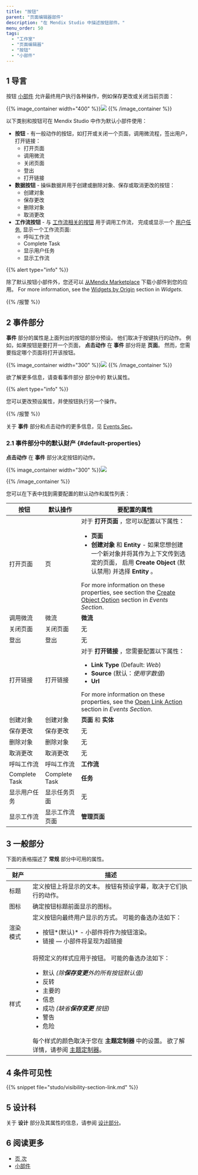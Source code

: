 ```yaml
---
title: "按钮"
parent: "页面编辑器部件"
description: "在 Mendix Studio 中描述按钮部件。"
menu_order: 50
tags:
  - "工作室"
  - "页面编辑器"
  - "按钮"
  - "小部件"
---
```


## 1 导言

按钮 [小部件](page-editor-widgets) 允许最终用户执行各种操作，例如保存更改或关闭当前页面：

{{% image_container width="400" %}}![](attachments/page-editor-widgets-buttons/button-example.png)
{{% /image_container %}}

以下类别和按钮可在 Mendix Studio 中作为默认小部件使用：

* **按钮** - 有一般动作的按钮，如打开或关闭一个页面，调用微流程，签出用户，打开链接：
  * 打开页面
  * 调用微流
  * 关闭页面
  * 登出
  * 打开链接
* **数据按钮** - 操纵数据并用于创建或删除对象、保存或取消更改的按钮：
  * 创建对象
  * 保存更改
  * 删除对象
  * 取消更改
* **工作流按钮** - 与 [工作流相关的按钮](workflows) 用于调用工作流， 完成或显示一个 [用户任务](workflows-user-task), 显示一个工作流页面:
  * 呼叫工作流
  * Complete Task
  * 显示用户任务
  * 显示工作流

{{% alert type="info" %}}

除了默认按钮小部件外，您还可以 [从Mendix Marketplace](https://marketplace.mendix.com/) 下载小部件到您的应用。 For more information, see the [Widgets by Origin](page-editor-widgets#widgets-by-origin) section in *Widgets*.

{{% /报警 %}}

## 2 事件部分

**事件** 部分的属性是上面列出的按钮的部分预设。 他们取决于按键执行的动作。 例如，如果按钮是要打开一个页面， **点击动作** 在 **事件** 部分将是 **页面**。 然而，您需要指定哪个页面将打开该按钮。

{{% image_container width="300" %}}![](attachments/page-editor-widgets-buttons/events-section-page-button.png)
{{% /image_container %}}

欲了解更多信息，请查看事件部分</a> 部分中的
默认属性。 </p> 

{{% alert type="info" %}}

您可以更改预设属性，并使按钮执行另一个操作。 

{{% /报警 %}}

关于 **事件** 部分和点击动作的更多信息，见 [Events Sec](page-editor-widgets-events-section)。



### 2.1 事件部分中的默认财产 {#default-properties}

**点击动作** 在 **事件** 部分决定按钮的动作。 

{{% image_container width="300" %}}![](attachments/page-editor-widgets-buttons/events-section.png) 

{{% /image_container %}}

您可以在下表中找到需要配置的默认动作和属性列表：

| 按钮            | 默认操作          | 要配置的属性                                                                                                                                                                                                                 |
| ------------- | ------------- | ---------------------------------------------------------------------------------------------------------------------------------------------------------------------------------------------------------------------- |
| 打开页面          | 页             | 对于 **打开页面** ，您可以配置以下属性：<ul><li>**页面**</li><li>**创建对象** 和 **Entity** - 如果您想创建一个新对象并将其作为上下文传到选定的页面， 启用 **Create Object** (默认禁用) 并选择 **Entity** 。</li></ul> For more information on these properties, see section the [Create Object Option](page-editor-widgets-events-section#create-object-option) section in *Events Section*. |
| 调用微流          | 微流            | **微流**                                                                                                                                                                                                                 |
| 关闭页面          | 关闭页面          | 无                                                                                                                                                                                                                      |
| 登出            | 登出            | 无                                                                                                                                                                                                                      |
| 打开链接          | 打开链接          | 对于 **打开链接** ，您需要配置以下属性： <ul><li>**Link Type** (Default: *Web*)</li><li>**Source** (默认：*使用字数值*)</li><li>**Url**</li></ul> For more information on these properties, see the [Open Link Action](page-editor-widgets-events-section#open-link-action) section in *Events Section*.                 |
| 创建对象          | 创建对象          | **页面** 和 **实体**                                                                                                                                                                                                        |
| 保存更改          | 保存更改          | 无                                                                                                                                                                                                                      |
| 删除对象          | 删除对象          | 无                                                                                                                                                                                                                      |
| 取消更改          | 取消更改          | 无                                                                                                                                                                                                                      |
| 呼叫工作流         | 呼叫工作流         | **工作流**                                                                                                                                                                                                                |
| Complete Task | Complete Task | **任务**                                                                                                                                                                                                                 |
| 显示用户任务        | 显示任务页面        | 无                                                                                                                                                                                                                      |
| 显示工作流         | 显示工作流页面       | **管理页面**                                                                                                                                                                                                               |




## 3 一般部分

下面的表格描述了 **常规** 部分中可用的属性。

| 财产   | 描述                                                                                                                 |
| ---- | ------------------------------------------------------------------------------------------------------------------ |
| 标题   | 定义按钮上将显示的文本。 按钮有预设字幕，取决于它们执行的动作。                                                                                   |
| 图标   | 确定按钮标题前面显示的图标。                                                                                                     |
| 渲染模式 | 定义按钮向最终用户显示的方式。 可能的备选办法如下： <ul><li>按钮*(默认)* - 小部件将作为按钮渲染。</li><li>链接 — 小部件将呈现为超链接</li></ul>                                                                |
| 样式   | 将预定义的样式应用于按钮。 可能的备选办法如下： <ul><li>默认 <em>(除**保存变更**外的所有按钮默认值)</em></li><li>反转</li><li>主要的</li><li>信息</li><li>成功 <em>(缺省**保存变更** 按钮)</em></li><li>警告</li><li>危险</li></ul>每个样式的颜色取决于您在 **主题定制器** 中的设置。 欲了解详情，请参阅 [主题定制器](theme-customizer)。 |




## 4 条件可见性

{{% snippet file="studo/visibility-section-link.md" %}}



## 5 设计科

关于 **设计** 部分及其属性的信息，请参阅 [设计部分](page-editor-widgets-design-section)。



## 6 阅读更多

* [页 次](page-editor)
* [小部件](页面编辑器部件)
